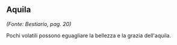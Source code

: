 ## **Aquila**

_(Fonte: Bestiario, pag. 20)_

Pochi volatili possono eguagliare la bellezza e la grazia dell'aquila.
